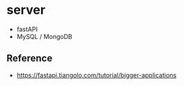 # server

- fastAPI
- MySQL / MongoDB

## Reference

- https://fastapi.tiangolo.com/tutorial/bigger-applications

